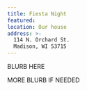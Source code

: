 ```yaml
---
title: Fiesta Night
featured:
location: Our house
address: >-
  114 N. Orchard St.
  Madison, WI 53715
---
```


BLURB HERE
<!-- More -->
MORE BLURB IF NEEDED
